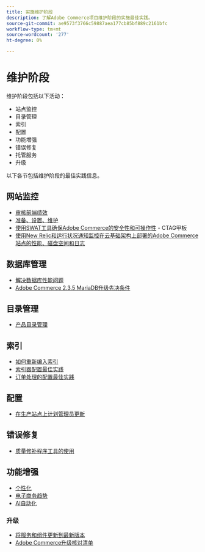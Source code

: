 ```yaml
---
title: 实施维护阶段
description: 了解Adobe Commerce项目维护阶段的实施最佳实践。
source-git-commit: ae9573f3766c59887aea177cb85bf889c2161bfc
workflow-type: tm+mt
source-wordcount: '277'
ht-degree: 0%

---
```



# 维护阶段

维护阶段包括以下活动：

- 站点监控
- 目录管理
- 索引
- 配置
- 功能增强
- 错误修复
- 托管服务
- 升级

以下各节包括维护阶段的最佳实践信息。

## 网站监控

- [审核前端绩效](frontend-performance.md)
- [准备、设置、维护](https://business.adobe.com/blog/basics/ready-set-maintain)
- [使用SWAT工具确保Adobe Commerce的安全性和可操作性](https://experienceleague.adobe.com/docs/commerce-operations/tools/site-wide-analysis-tool/intro.html?lang=en#integrations-with-other-adobe-commerce-support-tools) - CTAG甲板
- [使用New Relic和运行状况通知监控在云基础架构上部署的Adobe Commerce站点的性能、磁盘空间和日志](https://experienceleague.adobe.com/docs/commerce-cloud-service/user-guide/monitor/performance.html)

## 数据库管理

- [解决数据库性能问&#x200B;题](resolve-database-performance-issues.md)
- [Adobe Commerce 2.3.5 MariaDB升级先决条件&#x200B;](commerce-235-upgrade-prerequisites-mariadb.md)

## 目录管理

<!-- Asset not yet integrated
- [Catalog Image Resizing](https://wiki.corp.adobe.com/x/oj4ykw) (wiki)
-->
- [产品目录管理](https://www.gotostage.com/channel/fca90f7960be436f9b849215d9e06026/recording/2eea2782fc874047a020391000519f8b/watch?source=CHANNEL)

## 索引

<!-- Asset not yet integrated
- [Reindexing - the safe way](https://wiki.corp.adobe.com/x/oj4ykw)(wiki)
-->
- [如何重新编入索引](https://developer.adobe.com/commerce/php/development/components/indexing/#how-to-reindex)
- [索引器配置最佳实&#x200B;践](indexer-configuration.md)
- [订单处理的配置最佳实践](order-processing-configuration.md)

<!-- Asset not yet integrated from CTAG deck:
- Plan upsizing for planned traffic increases during promotions or holidays -->

## 配置

- [在生产站点上计划管理员更新](scheduling-admin-updates-in-production.md)

<!-- Asset not yet integrated from CTAG deck: Planning for peak season and promotional periods (upsizing)-->

## 错误修复

- [质量修补程序工具的使用](https://experienceleague.adobe.com/docs/commerce-operations/tools/quality-patches-tool/usage.html)

## 功能增强

- [个性化](https://www.gotostage.com/channel/fca90f7960be436f9b849215d9e06026/recording/e218545a77de490fb5102eca07d0580a/watch?source=CHANNEL)
- [电子商务趋势](https://www.gotostage.com/channel/fca90f7960be436f9b849215d9e06026/recording/9a772468d7b64409a3d5dff4d67e656d/watch?source=CHANNEL)
- [AI自动化](https://www.gotostage.com/channel/fca90f7960be436f9b849215d9e06026/recording/27ae23699c2847be981a23ca098e548f/watch?source=CHANNEL)

### 升级

- [将服务和组件更新到最新版本&#x200B;](update-services.md)
- [Adobe Commerce升级核对清单](upgrade-checklist.md)
